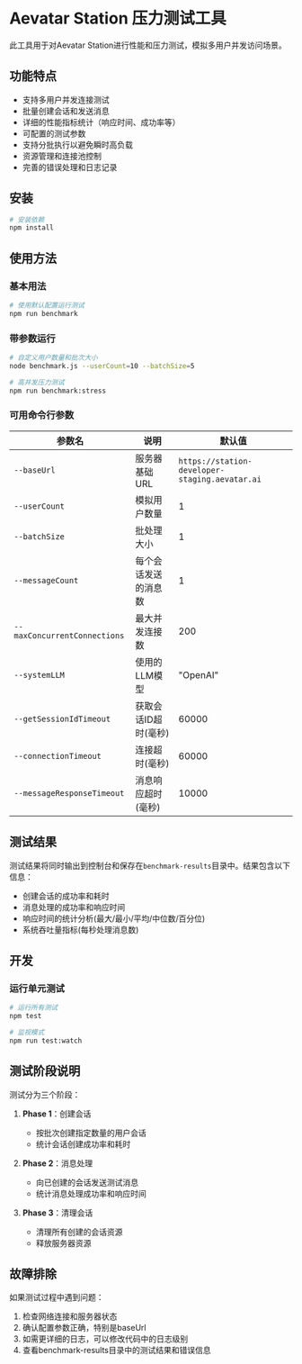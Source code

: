 # Aevatar Station 压力测试工具

此工具用于对Aevatar Station进行性能和压力测试，模拟多用户并发访问场景。

## 功能特点

- 支持多用户并发连接测试
- 批量创建会话和发送消息
- 详细的性能指标统计（响应时间、成功率等）
- 可配置的测试参数
- 支持分批执行以避免瞬时高负载
- 资源管理和连接池控制
- 完善的错误处理和日志记录

## 安装

```bash
# 安装依赖
npm install
```

## 使用方法

### 基本用法

```bash
# 使用默认配置运行测试
npm run benchmark
```

### 带参数运行

```bash
# 自定义用户数量和批次大小
node benchmark.js --userCount=10 --batchSize=5

# 高并发压力测试
npm run benchmark:stress
```

### 可用命令行参数

| 参数名 | 说明 | 默认值 |
|--------|------|--------|
| `--baseUrl` | 服务器基础URL | `https://station-developer-staging.aevatar.ai` |
| `--userCount` | 模拟用户数量 | 1 |
| `--batchSize` | 批处理大小 | 1 |
| `--messageCount` | 每个会话发送的消息数 | 1 |
| `--maxConcurrentConnections` | 最大并发连接数 | 200 |
| `--systemLLM` | 使用的LLM模型 | "OpenAI" |
| `--getSessionIdTimeout` | 获取会话ID超时(毫秒) | 60000 |
| `--connectionTimeout` | 连接超时(毫秒) | 60000 |
| `--messageResponseTimeout` | 消息响应超时(毫秒) | 10000 |

## 测试结果

测试结果将同时输出到控制台和保存在`benchmark-results`目录中。结果包含以下信息：

- 创建会话的成功率和耗时
- 消息处理的成功率和响应时间
- 响应时间的统计分析(最大/最小/平均/中位数/百分位)
- 系统吞吐量指标(每秒处理消息数)

## 开发

### 运行单元测试

```bash
# 运行所有测试
npm test

# 监视模式
npm run test:watch
```

## 测试阶段说明

测试分为三个阶段：

1. **Phase 1**：创建会话
   - 按批次创建指定数量的用户会话
   - 统计会话创建成功率和耗时

2. **Phase 2**：消息处理
   - 向已创建的会话发送测试消息
   - 统计消息处理成功率和响应时间

3. **Phase 3**：清理会话
   - 清理所有创建的会话资源
   - 释放服务器资源

## 故障排除

如果测试过程中遇到问题：

1. 检查网络连接和服务器状态
2. 确认配置参数正确，特别是baseUrl
3. 如需更详细的日志，可以修改代码中的日志级别
4. 查看benchmark-results目录中的测试结果和错误信息 